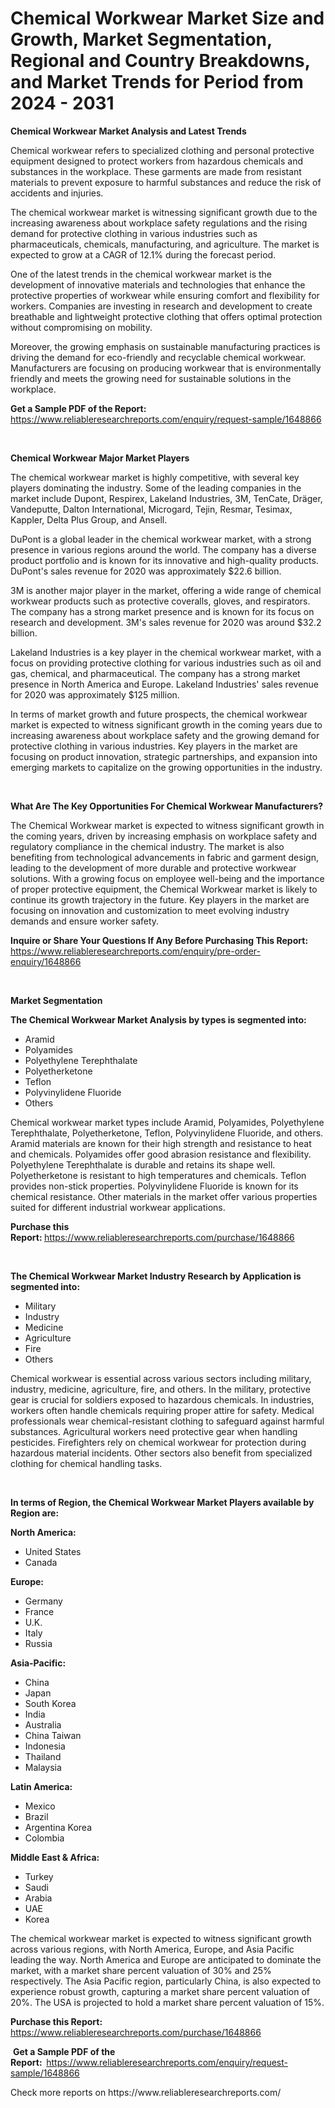 <p><h1>Chemical Workwear Market Size and Growth, Market Segmentation, Regional and Country Breakdowns, and Market Trends for Period from 2024 -  2031</h1></p><p><strong>Chemical Workwear Market Analysis and Latest Trends</strong></p>
<p><p>Chemical workwear refers to specialized clothing and personal protective equipment designed to protect workers from hazardous chemicals and substances in the workplace. These garments are made from resistant materials to prevent exposure to harmful substances and reduce the risk of accidents and injuries.</p><p>The chemical workwear market is witnessing significant growth due to the increasing awareness about workplace safety regulations and the rising demand for protective clothing in various industries such as pharmaceuticals, chemicals, manufacturing, and agriculture. The market is expected to grow at a CAGR of 12.1% during the forecast period.</p><p>One of the latest trends in the chemical workwear market is the development of innovative materials and technologies that enhance the protective properties of workwear while ensuring comfort and flexibility for workers. Companies are investing in research and development to create breathable and lightweight protective clothing that offers optimal protection without compromising on mobility.</p><p>Moreover, the growing emphasis on sustainable manufacturing practices is driving the demand for eco-friendly and recyclable chemical workwear. Manufacturers are focusing on producing workwear that is environmentally friendly and meets the growing need for sustainable solutions in the workplace.</p></p>
<p><strong>Get a Sample PDF of the Report:&nbsp;</strong> <a href="https://www.reliableresearchreports.com/enquiry/request-sample/1648866">https://www.reliableresearchreports.com/enquiry/request-sample/1648866</a></p>
<p>&nbsp;</p>
<p><strong>Chemical Workwear Major Market Players</strong></p>
<p><p>The chemical workwear market is highly competitive, with several key players dominating the industry. Some of the leading companies in the market include Dupont, Respirex, Lakeland Industries, 3M, TenCate, Dräger, Vandeputte, Dalton International, Microgard, Tejin, Resmar, Tesimax, Kappler, Delta Plus Group, and Ansell.</p><p>DuPont is a global leader in the chemical workwear market, with a strong presence in various regions around the world. The company has a diverse product portfolio and is known for its innovative and high-quality products. DuPont's sales revenue for 2020 was approximately $22.6 billion.</p><p>3M is another major player in the market, offering a wide range of chemical workwear products such as protective coveralls, gloves, and respirators. The company has a strong market presence and is known for its focus on research and development. 3M's sales revenue for 2020 was around $32.2 billion.</p><p>Lakeland Industries is a key player in the chemical workwear market, with a focus on providing protective clothing for various industries such as oil and gas, chemical, and pharmaceutical. The company has a strong market presence in North America and Europe. Lakeland Industries' sales revenue for 2020 was approximately $125 million.</p><p>In terms of market growth and future prospects, the chemical workwear market is expected to witness significant growth in the coming years due to increasing awareness about workplace safety and the growing demand for protective clothing in various industries. Key players in the market are focusing on product innovation, strategic partnerships, and expansion into emerging markets to capitalize on the growing opportunities in the industry.</p></p>
<p>&nbsp;</p>
<p><strong>What Are The Key Opportunities For Chemical Workwear Manufacturers?</strong></p>
<p><p>The Chemical Workwear market is expected to witness significant growth in the coming years, driven by increasing emphasis on workplace safety and regulatory compliance in the chemical industry. The market is also benefiting from technological advancements in fabric and garment design, leading to the development of more durable and protective workwear solutions. With a growing focus on employee well-being and the importance of proper protective equipment, the Chemical Workwear market is likely to continue its growth trajectory in the future. Key players in the market are focusing on innovation and customization to meet evolving industry demands and ensure worker safety.</p></p>
<p><strong>Inquire or Share Your Questions If Any Before Purchasing This Report:</strong> <a href="https://www.reliableresearchreports.com/enquiry/pre-order-enquiry/1648866">https://www.reliableresearchreports.com/enquiry/pre-order-enquiry/1648866</a></p>
<p>&nbsp;</p>
<p><strong>Market Segmentation</strong></p>
<p><strong>The Chemical Workwear Market Analysis by types is segmented into:</strong></p>
<p><ul><li>Aramid</li><li>Polyamides</li><li>Polyethylene Terephthalate</li><li>Polyetherketone</li><li>Teflon</li><li>Polyvinylidene Fluoride</li><li>Others</li></ul></p>
<p><p>Chemical workwear market types include Aramid, Polyamides, Polyethylene Terephthalate, Polyetherketone, Teflon, Polyvinylidene Fluoride, and others. Aramid materials are known for their high strength and resistance to heat and chemicals. Polyamides offer good abrasion resistance and flexibility. Polyethylene Terephthalate is durable and retains its shape well. Polyetherketone is resistant to high temperatures and chemicals. Teflon provides non-stick properties. Polyvinylidene Fluoride is known for its chemical resistance. Other materials in the market offer various properties suited for different industrial workwear applications.</p></p>
<p><strong>Purchase this Report:&nbsp;</strong><a href="https://www.reliableresearchreports.com/purchase/1648866">https://www.reliableresearchreports.com/purchase/1648866</a></p>
<p>&nbsp;</p>
<p><strong>The Chemical Workwear Market Industry Research by Application is segmented into:</strong></p>
<p><ul><li>Military</li><li>Industry</li><li>Medicine</li><li>Agriculture</li><li>Fire</li><li>Others</li></ul></p>
<p><p>Chemical workwear is essential across various sectors including military, industry, medicine, agriculture, fire, and others. In the military, protective gear is crucial for soldiers exposed to hazardous chemicals. In industries, workers often handle chemicals requiring proper attire for safety. Medical professionals wear chemical-resistant clothing to safeguard against harmful substances. Agricultural workers need protective gear when handling pesticides. Firefighters rely on chemical workwear for protection during hazardous material incidents. Other sectors also benefit from specialized clothing for chemical handling tasks.</p></p>
<p>&nbsp;</p>
<p><strong>In terms of Region, the Chemical Workwear Market Players available by Region are:</strong></p>
<p>
    <p> <strong> North America: </strong>
        <ul>
            <li>United States</li>
            <li>Canada</li>
        </ul>
        </p> 
    <p> <strong> Europe: </strong>
        <ul>
            <li>Germany</li>
            <li>France</li>
            <li>U.K.</li>
            <li>Italy</li>
            <li>Russia</li>
        </ul>
        </p> 
    <p> <strong> Asia-Pacific: </strong>
        <ul>
            <li>China</li>
            <li>Japan</li>
            <li>South Korea</li>
            <li>India</li>
            <li>Australia</li>
            <li>China Taiwan</li>
            <li>Indonesia</li>
            <li>Thailand</li>
            <li>Malaysia</li>
        </ul>
        </p> 
    <p> <strong> Latin America: </strong>
        <ul>
            <li>Mexico</li>
            <li>Brazil</li>
            <li>Argentina Korea</li>
            <li>Colombia</li>
        </ul>
        </p> 
    <p> <strong> Middle East & Africa: </strong>
        <ul>
            <li>Turkey</li>
            <li>Saudi</li>
            <li>Arabia</li>
            <li>UAE</li>
            <li>Korea</li>
        </ul>
    </p>
    </p>
<p><p>The chemical workwear market is expected to witness significant growth across various regions, with North America, Europe, and Asia Pacific leading the way. North America and Europe are anticipated to dominate the market, with a market share percent valuation of 30% and 25% respectively. The Asia Pacific region, particularly China, is also expected to experience robust growth, capturing a market share percent valuation of 20%. The USA is projected to hold a market share percent valuation of 15%.</p></p>
<p><strong>Purchase this Report: </strong><a href="https://www.reliableresearchreports.com/purchase/1648866">https://www.reliableresearchreports.com/purchase/1648866</a></p>
<p>&nbsp;<strong>Get a Sample PDF of the Report:&nbsp;&nbsp;</strong><a href="https://www.reliableresearchreports.com/enquiry/request-sample/1648866">https://www.reliableresearchreports.com/enquiry/request-sample/1648866</a></p>
<p><strong></strong></p>
<p>Check more reports on https://www.reliableresearchreports.com/</p>